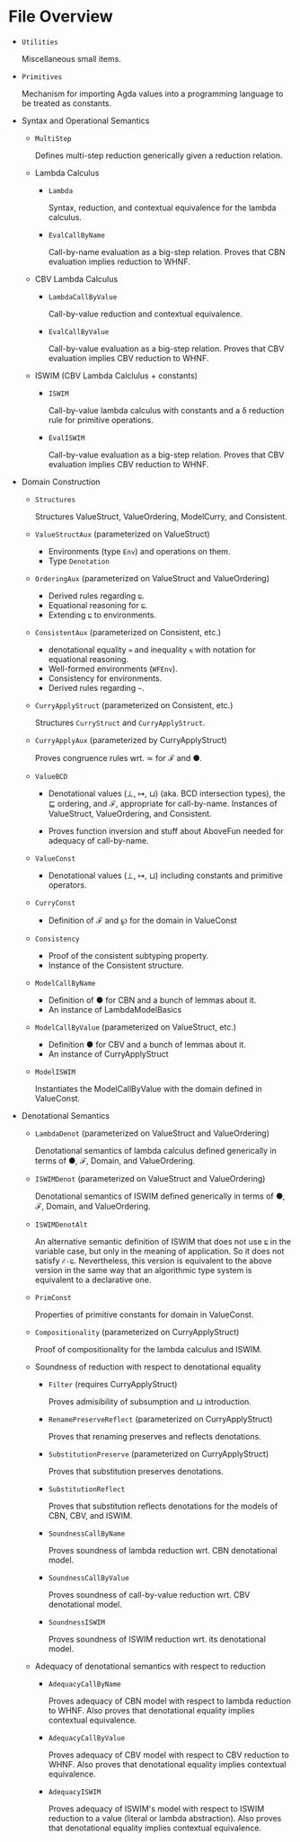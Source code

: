 File Overview
=============

* `Utilities`

   Miscellaneous small items.

* `Primitives`

   Mechanism for importing Agda values into a programming language to
   be treated as constants.

* Syntax and Operational Semantics

   * `MultiStep`

     Defines multi-step reduction generically given a reduction
     relation.

   * Lambda Calculus

      * `Lambda`

        Syntax, reduction, and contextual equivalence for the lambda
        calculus.

      * `EvalCallByName`

        Call-by-name evaluation as a big-step relation.
        Proves that CBN evaluation implies reduction to WHNF.

   * CBV Lambda Calculus
   
      * `LambdaCallByValue`

        Call-by-value reduction and contextual equivalence.

      * `EvalCallByValue`

        Call-by-value evaluation as a big-step relation.
        Proves that CBV evaluation implies CBV reduction to WHNF.

   * ISWIM (CBV Lambda Calclulus + constants)

      * `ISWIM`

        Call-by-value lambda calculus with constants and a δ reduction rule
        for primitive operations.

      * `EvalISWIM`

        Call-by-value evaluation as a big-step relation.
        Proves that CBV evaluation implies CBV reduction to WHNF.

* Domain Construction

   * `Structures`

      Structures ValueStruct, ValueOrdering, ModelCurry, and Consistent.

   * `ValueStructAux`  (parameterized on ValueStruct)

      * Environments (type `Env`) and operations on them.
      * Type `Denotation`

   * `OrderingAux` (parameterized on ValueStruct and ValueOrdering)

      * Derived rules regarding `⊑`.
      * Equational reasoning for `⊑`.
      * Extending `⊑` to environments.

   * `ConsistentAux` (parameterized on Consistent, etc.)

      * denotational equality `≃` and inequality `≲`
            with notation for equational reasoning.
      * Well-formed environments (`WFEnv`).
      * Consistency for environments.
      * Derived rules regarding `~`.

   * `CurryApplyStruct` (parameterized on Consistent, etc.)

      Structures `CurryStruct` and `CurryApplyStruct`.

   * `CurryApplyAux` (parameterized by CurryApplyStruct)

      Proves congruence rules wrt. ≃ for ℱ and ●. 

   * `ValueBCD`

      * Denotational values (⊥, ↦, ⊔) (aka. BCD intersection types),
        the ⊑ ordering, and ℱ, appropriate for call-by-name.
        Instances of ValueStruct, ValueOrdering, and Consistent.

      * Proves function inversion and stuff about AboveFun needed for
        adequacy of call-by-name.

   * `ValueConst`

      * Denotational values (⊥, ↦, ⊔) including constants
        and primitive operators.

   * `CurryConst`

      * Definition of ℱ and ℘ for the domain in ValueConst

   * `Consistency`

     * Proof of the consistent subtyping property.
     * Instance of the Consistent structure.

   * `ModelCallByName`

     * Definition of ● for CBN and a bunch of lemmas about it.
     * An instance of LambdaModelBasics

   * `ModelCallByValue` (parameterized on ValueStruct, etc.)

     * Definition ● for CBV and a bunch of lemmas about it.
     * An instance of CurryApplyStruct

   * `ModelISWIM`

     Instantiates the ModelCallByValue with the domain defined
     in ValueConst.


* Denotational Semantics

   * `LambdaDenot` (parameterized on ValueStruct and ValueOrdering)

     Denotational semantics of lambda calculus defined
     generically in terms of ●, ℱ, Domain, and ValueOrdering.

   * `ISWIMDenot` (parameterized on ValueStruct and ValueOrdering)

     Denotational semantics of ISWIM defined
     generically in terms of ●, ℱ, Domain, and ValueOrdering.

   * `ISWIMDenotAlt`

     An alternative semantic definition of ISWIM that does not use `⊑`
     in the variable case, but only in the meaning of application.
     So it does not satisfy `ℰ-⊑`. Nevertheless, this version is equivalent
     to the above version in the same way that an algorithmic
     type system is equivalent to a declarative one.  

   * `PrimConst`

      Properties of primitive constants for domain in ValueConst.

   * `Compositionality` (parameterized on CurryApplyStruct)

      Proof of compositionality for the lambda calculus and ISWIM.

   * Soundness of reduction with respect to denotational equality

      * `Filter` (requires CurryApplyStruct)

        Proves admisibility of subsumption and ⊔ introduction.

      * `RenamePreserveReflect` (parameterized on CurryApplyStruct)

        Proves that renaming preserves and reflects denotations.

      * `SubstitutionPreserve` (parameterized on CurryApplyStruct)

        Proves that substitution preserves denotations.

      * `SubstitutionReflect`

        Proves that substitution reflects denotations for the models
        of CBN, CBV, and ISWIM.

      * `SoundnessCallByName`

        Proves soundness of lambda reduction wrt. CBN denotational model.

      * `SoundnessCallByValue`

        Proves soundness of call-by-value reduction wrt. CBV denotational model.

      * `SoundnessISWIM`

        Proves soundness of ISWIM reduction wrt. its denotational model.

   * Adequacy of denotational semantics with respect to reduction

      * `AdequacyCallByName`

        Proves adequacy of CBN model with respect to lambda reduction to WHNF.
        Also proves that denotational equality implies contextual equivalence.

      * `AdequacyCallByValue`

        Proves adequacy of CBV model with respect to CBV reduction to WHNF.
        Also proves that denotational equality implies contextual equivalence.

      * `AdequacyISWIM`

        Proves adequacy of ISWIM's model with respect to ISWIM reduction to
        a value (literal or lambda abstraction).  Also proves that
        denotational equality implies contextual equivalence.
